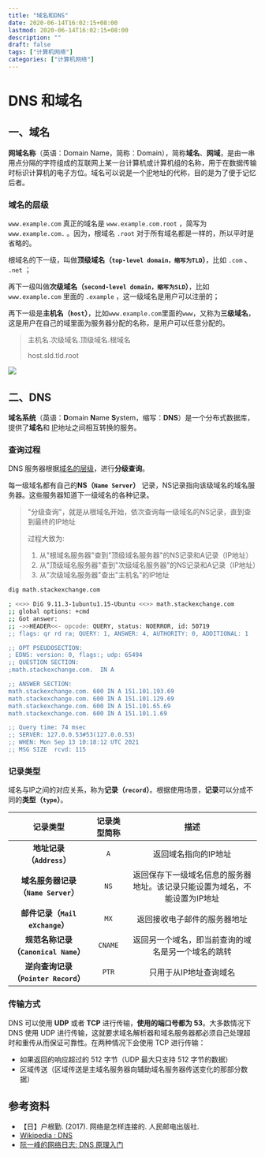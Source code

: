 ```yaml
---
title: "域名和DNS"
date: 2020-06-14T16:02:15+08:00
lastmod: 2020-06-14T16:02:15+08:00
description: ""
draft: false
tags: ["计算机网络"]
categories: ["计算机网络"]
---
```

# DNS 和域名

## 一、域名

**网域名称**（英语：Domain Name，简称：Domain），简称**域名**、**网域**，是由一串用点分隔的字符组成的互联网上某一台计算机或计算机组的名称，用于在数据传输时标识计算机的电子方位。域名可以说是一个[IP](IP.md)地址的代称，目的是为了便于记忆后者。

### 域名的层级

`www.example.com` 真正的域名是 `www.example.com.root` ，简写为 `www.example.com.` 。因为，根域名 `.root` 对于所有域名都是一样的，所以平时是省略的。



根域名的下一级，叫做**顶级域名（`top-level domain，缩写为TLD`）**，比如 `.com` 、 `.net` ；



再下一级叫做**次级域名（`second-level domain，缩写为SLD`）**，比如 `www.example.com` 里面的 `.example` ，这一级域名是用户可以注册的；



再下一级是**主机名（`host`）**，比如`www.example.com`里面的`www`，又称为**三级域名**，这是用户在自己的域里面为服务器分配的名称，是用户可以任意分配的。

> 主机名.次级域名.顶级域名.根域名
>
> host.sld.tld.root

![](https://gitee.com/huanghuang927/picture-host/raw/master/20211212155532.png)

## 二、DNS

**域名系统**（英语：**D**omain **N**ame **S**ystem，缩写：**DNS**）是一个分布式数据库，提供了**域名**和 [IP](IP.md)地址之间相互转换的服务。

### 查询过程

DNS 服务器根据[域名的层级](#域名的层级)，进行**分级查询**。

每一级域名都有自己的**NS（`Name Server`）** 记录，NS记录指向该级域名的域名服务器。这些服务器知道下一级域名的各种记录。

> "分级查询"，就是从根域名开始，依次查询每一级域名的NS记录，直到查到最终的IP地址
>
> 过程大致为:
>
> 1. 从"根域名服务器"查到"顶级域名服务器"的NS记录和A记录（IP地址）
> 2. 从"顶级域名服务器"查到"次级域名服务器"的NS记录和A记录（IP地址）
> 3. 从"次级域名服务器"查出"主机名"的IP地址

```bash
dig math.stackexchange.com

; <<>> DiG 9.11.3-1ubuntu1.15-Ubuntu <<>> math.stackexchange.com
;; global options: +cmd
;; Got answer:
;; ->>HEADER<<- opcode: QUERY, status: NOERROR, id: 50719
;; flags: qr rd ra; QUERY: 1, ANSWER: 4, AUTHORITY: 0, ADDITIONAL: 1

;; OPT PSEUDOSECTION:
; EDNS: version: 0, flags:; udp: 65494
;; QUESTION SECTION:
;math.stackexchange.com.  IN A

;; ANSWER SECTION:
math.stackexchange.com. 600 IN A 151.101.193.69
math.stackexchange.com. 600 IN A 151.101.129.69
math.stackexchange.com. 600 IN A 151.101.65.69
math.stackexchange.com. 600 IN A 151.101.1.69

;; Query time: 74 msec
;; SERVER: 127.0.0.53#53(127.0.0.53)
;; WHEN: Mon Sep 13 10:18:12 UTC 2021
;; MSG SIZE  rcvd: 115


```

### 记录类型

域名与IP之间的对应关系，称为**记录（`record`）**。根据使用场景，**记录**可以分成不同的**类型（`type`）**。

|               记录类型               | 记录类型简称 |                             描述                             |
| :----------------------------------: | :----------: | :----------------------------------------------------------: |
|      **地址记录（`Address`）**       |     `A`      |                     返回域名指向的IP地址                     |
| **域名服务器记录（`Name Server`）**  |     `NS`     | 返回保存下一级域名信息的服务器地址。该记录只能设置为域名，不能设置为IP地址 |
|   **邮件记录（`Mail eXchange`）**    |     `MX`     |                 返回接收电子邮件的服务器地址                 |
| **规范名称记录（`Canonical Name`）** |   `CNAME`    |      返回另一个域名，即当前查询的域名是另一个域名的跳转      |
| **逆向查询记录（`Pointer Record`）** |    `PTR`     |                    只用于从IP地址查询域名                    |

### 传输方式

DNS 可以使用 **UDP** 或者 **TCP** 进行传输，**使用的端口号都为 53**。大多数情况下 DNS 使用 UDP 进行传输，这就要求域名解析器和域名服务器都必须自己处理超时和重传从而保证可靠性。在两种情况下会使用 TCP 进行传输：

- 如果返回的响应超过的 512 字节（UDP 最大只支持 512 字节的数据）
- 区域传送（区域传送是主域名服务器向辅助域名服务器传送变化的那部分数据）

## 参考资料

- 【日】户根勤. (2017). 网络是怎样连接的. 人民邮电出版社.
- [Wikipedia : DNS](https://en.wikipedia.org/wiki/Domain_Name_System)
- [阮一峰的网络日志: DNS 原理入门](https://www.ruanyifeng.com/blog/2016/06/dns.html)
